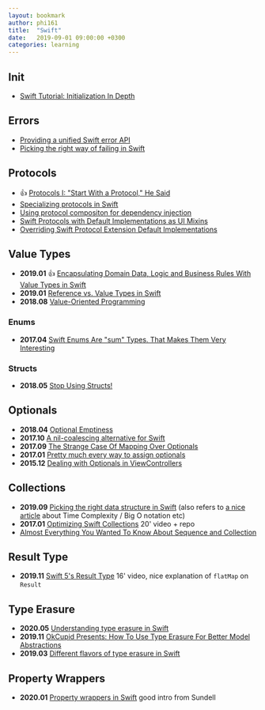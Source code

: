 ```yaml
---
layout: bookmark
author: phi161
title:  "Swift"
date:   2019-09-01 09:00:00 +0300
categories: learning
---
```


## Init

* [Swift Tutorial: Initialization In Depth](https://www.raywenderlich.com/119922/swift-tutorial-initialization-part-1)


## Errors

* [Providing a unified Swift error API](https://medium.com/@johnsundell/providing-a-unified-swift-error-api-3642cd3173f0#.9sti5qvxc)
* [Picking the right way of failing in Swift](https://medium.com/@johnsundell/picking-the-right-way-of-failing-in-swift-e89125a6b5b5)


## Protocols

* 👍 [Protocols I: "Start With a Protocol," He Said](https://robnapier.net/start-with-a-protocol#fn:1)
* [Specializing protocols in Swift](https://www.swiftbysundell.com/posts/specializing-protocols-in-swift)
* [Using protocol compositon for dependency injection](http://merowing.info/2017/04/using-protocol-compositon-for-dependency-injection/)
* [Swift Protocols with Default Implementations as UI Mixins](http://cleancocoa.com/posts/2017/04/protocol-ui-mixin/)
* [Overriding Swift Protocol Extension Default Implementations](https://team.goodeggs.com/overriding-swift-protocol-extension-default-implementations-d005a4428bda)


## Value Types

* **2019.01** 👍 [Encapsulating Domain Data, Logic and Business Rules With Value Types in Swift](https://khawerkhaliq.com/blog/swift-domain-logic-business-rules-value-types/)
* **2019.01** [Reference vs. Value Types in Swift](https://www.raywenderlich.com/9481-reference-vs-value-types-in-swift)
* **2018.08** [Value-Oriented Programming](https://matt.diephouse.com/2018/08/value-oriented-programming/)


### Enums

* **2017.04** [Swift Enums Are "sum" Types. That Makes Them Very Interesting](https://mislavjavor.github.io/2017-04-19/Swift-enums-are-sum-types.-That-makes-them-very-interesting/)


### Structs

* **2018.05** [Stop Using Structs!](https://medium.com/commencis/stop-using-structs-e1be9a86376f)


## Optionals

* **2018.04** [Optional Emptiness](https://indiestack.com/2018/04/optional-emptiness/)
* **2017.10** [A nil-coalescing alternative for Swift](https://samhuri.net/posts/2017/10/swift-optional-or)
* **2017.09** [The Strange Case Of Mapping Over Optionals](https://swiftunboxed.com/lang/optionals-map-flatmap/)
* **2017.01** [Pretty much every way to assign optionals](http://ericasadun.com/2017/01/25/pretty-much-every-way-to-assign-optionals/)
* **2015.12** [Dealing with Optionals in ViewControllers](http://inaka.net/blog/2015/12/18/dealing-with-optionals-in-view-controllers/)


## Collections

* **2019.09** [Picking the right data structure in Swift](https://www.swiftbysundell.com/articles/picking-the-right-data-structure-in-swift/) (also refers to [a nice article](https://www.swiftbysundell.com/basics/time-complexity/) about Time Complexity / Big O notation etc)
* **2017.01** [Optimizing Swift Collections](http://www.thedotpost.com/2017/01/karoly-lorentey-optimizing-swift-collections) 20' video + repo
* [Almost Everything You Wanted To Know About Sequence and Collection](https://academy.realm.io/posts/try-swift-soroush-khanlou-sequence-collection/)


## Result Type

* **2019.11** [Swift 5's Result Type](https://nsscreencast.com/episodes/417-swift-5-result-type) 16' video, nice explanation of `flatMap` on `Result`


## Type Erasure

* **2020.05** [Understanding type erasure in Swift](https://www.donnywals.com/understanding-type-erasure-in-swift/)
* **2019.11** [OkCupid Presents: How To Use Type Erasure For Better Model Abstractions](https://tech.okcupid.com/using-type-erasure/)
* **2019.03** [Different flavors of type erasure in Swift](https://www.swiftbysundell.com/articles/different-flavors-of-type-erasure-in-swift/)


## Property Wrappers

* **2020.01** [Property wrappers in Swift](https://www.swiftbysundell.com/articles/property-wrappers-in-swift/) good intro from Sundell
